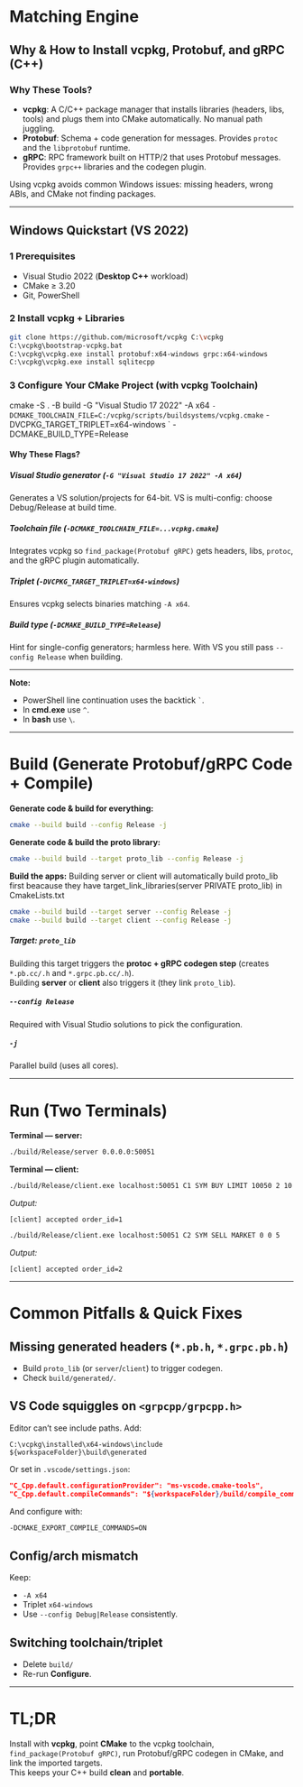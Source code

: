 # Matching Engine

## Why & How to Install vcpkg, Protobuf, and gRPC (C++)

### Why These Tools?
- **vcpkg**: A C/C++ package manager that installs libraries (headers, libs, tools) and plugs them into CMake automatically. No manual path juggling.  
- **Protobuf**: Schema + code generation for messages. Provides `protoc` and the `libprotobuf` runtime.  
- **gRPC**: RPC framework built on HTTP/2 that uses Protobuf messages. Provides `grpc++` libraries and the codegen plugin.  

Using vcpkg avoids common Windows issues: missing headers, wrong ABIs, and CMake not finding packages.

---

## Windows Quickstart (VS 2022)

### 1 Prerequisites
- Visual Studio 2022 (**Desktop C++** workload)
- CMake ≥ 3.20
- Git, PowerShell

### 2 Install vcpkg + Libraries
```bash
git clone https://github.com/microsoft/vcpkg C:\vcpkg
C:\vcpkg\bootstrap-vcpkg.bat
C:\vcpkg\vcpkg.exe install protobuf:x64-windows grpc:x64-windows
C:\vcpkg\vcpkg.exe install sqlitecpp
```

### 3 Configure Your CMake Project (with vcpkg Toolchain)
cmake -S . -B build -G "Visual Studio 17 2022" -A x64 `
  -DCMAKE_TOOLCHAIN_FILE=C:/vcpkg/scripts/buildsystems/vcpkg.cmake `
  -DVCPKG_TARGET_TRIPLET=x64-windows `
  -DCMAKE_BUILD_TYPE=Release

#### Why These Flags?

##### Visual Studio generator (`-G "Visual Studio 17 2022" -A x64`)
Generates a VS solution/projects for 64-bit. VS is multi-config: choose Debug/Release at build time.

##### Toolchain file (`-DCMAKE_TOOLCHAIN_FILE=...vcpkg.cmake`)
Integrates vcpkg so `find_package(Protobuf gRPC)` gets headers, libs, `protoc`, and the gRPC plugin automatically.

##### Triplet (`-DVCPKG_TARGET_TRIPLET=x64-windows`)
Ensures vcpkg selects binaries matching `-A x64`.

##### Build type (`-DCMAKE_BUILD_TYPE=Release`)
Hint for single-config generators; harmless here. With VS you still pass `--config Release` when building.

---

**Note:**  
- PowerShell line continuation uses the backtick `` ` ``.  
- In **cmd.exe** use `^`.  
- In **bash** use `\`.

---

# Build (Generate Protobuf/gRPC Code + Compile)

**Generate code & build for everything:**
```bash
cmake --build build --config Release -j
```

**Generate code & build the proto library:**
```bash
cmake --build build --target proto_lib --config Release -j
```

**Build the apps:**
Building server or client will automatically build proto_lib first beacause they have target_link_libraries(server PRIVATE proto_lib) in CmakeLists.txt
```bash
cmake --build build --target server --config Release -j
cmake --build build --target client --config Release -j
```

##### Target: `proto_lib`
Building this target triggers the **protoc + gRPC codegen step** (creates `*.pb.cc/.h` and `*.grpc.pb.cc/.h`).  
Building **server** or **client** also triggers it (they link `proto_lib`).

##### `--config Release`
Required with Visual Studio solutions to pick the configuration.

##### `-j`
Parallel build (uses all cores).

---

# Run (Two Terminals)

**Terminal — server:**
```bash
./build/Release/server 0.0.0.0:50051
```

**Terminal — client:**
```bash
./build/Release/client.exe localhost:50051 C1 SYM BUY LIMIT 10050 2 10
```
_Output:_
```
[client] accepted order_id=1
```

```bash
./build/Release/client.exe localhost:50051 C2 SYM SELL MARKET 0 0 5
```
_Output:_
```
[client] accepted order_id=2
```

---

# Common Pitfalls & Quick Fixes

## Missing generated headers (`*.pb.h`, `*.grpc.pb.h`)
- Build `proto_lib` (or `server`/`client`) to trigger codegen.
- Check `build/generated/`.

## VS Code squiggles on `<grpcpp/grpcpp.h>`
Editor can’t see include paths. Add:
```
C:\vcpkg\installed\x64-windows\include
${workspaceFolder}\build\generated
```

Or set in `.vscode/settings.json`:
```json
"C_Cpp.default.configurationProvider": "ms-vscode.cmake-tools",
"C_Cpp.default.compileCommands": "${workspaceFolder}/build/compile_commands.json"
```
And configure with:
```bash
-DCMAKE_EXPORT_COMPILE_COMMANDS=ON
```

## Config/arch mismatch
Keep:
- `-A x64`
- Triplet `x64-windows`
- Use `--config Debug|Release` consistently.

## Switching toolchain/triplet
- Delete `build/`  
- Re-run **Configure**.

---

# TL;DR
Install with **vcpkg**, point **CMake** to the vcpkg toolchain, `find_package(Protobuf gRPC)`, run Protobuf/gRPC codegen in CMake, and link the imported targets.  
This keeps your C++ build **clean** and **portable**.
